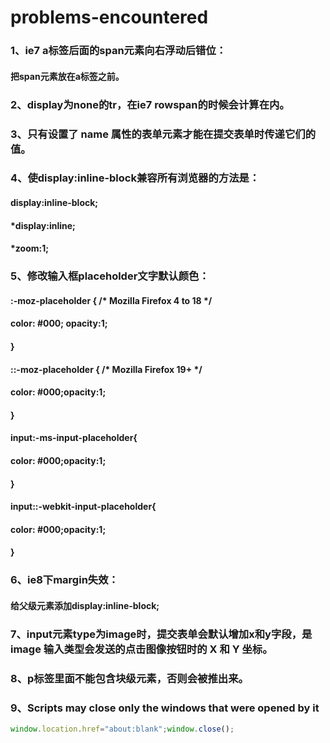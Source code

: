 # problems-encountered
### 1、ie7 a标签后面的span元素向右浮动后错位：
#### 把span元素放在a标签之前。

### 2、display为none的tr，在ie7 rowspan的时候会计算在内。

### 3、只有设置了 name 属性的表单元素才能在提交表单时传递它们的值。

### 4、使display:inline-block兼容所有浏览器的方法是：
#### display:inline-block;
#### *display:inline;
#### *zoom:1;

### 5、修改输入框placeholder文字默认颜色：
#### :-moz-placeholder { /* Mozilla Firefox 4 to 18 */
####     color: #000; opacity:1; 
#### }
#### ::-moz-placeholder { /* Mozilla Firefox 19+ */
####     color: #000;opacity:1;
#### }
#### input:-ms-input-placeholder{
####     color: #000;opacity:1;
#### }
#### input::-webkit-input-placeholder{
####     color: #000;opacity:1;
#### }

### 6、ie8下margin失效：
#### 给父级元素添加display:inline-block; 

### 7、input元素type为image时，提交表单会默认增加x和y字段，是image 输入类型会发送的点击图像按钮时的 X 和 Y 坐标。

### 8、p标签里面不能包含块级元素，否则会被推出来。

### 9、Scripts may close only the windows that were opened by it
```javascript
window.location.href="about:blank";window.close();
``` 

